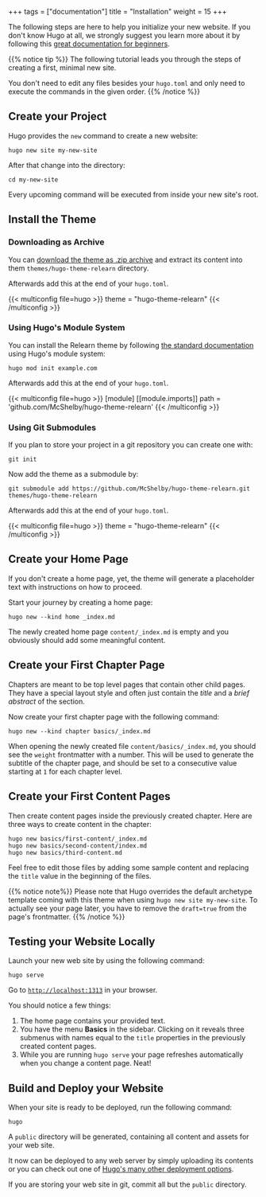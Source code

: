 +++
tags = ["documentation"]
title = "Installation"
weight = 15
+++

The following steps are here to help you initialize your new website. If you don't know Hugo at all, we strongly suggest you learn more about it by following this [great documentation for beginners](https://gohugo.io/overview/quickstart/).

{{% notice tip %}}
The following tutorial leads you through the steps of creating a first, minimal new site.

You don't need to edit any files besides your `hugo.toml` and only need to execute the commands in the given order.
{{% /notice %}}

## Create your Project

Hugo provides the `new` command to create a new website:

````shell
hugo new site my-new-site
````

After that change into the directory:

````shell
cd my-new-site
````

Every upcoming command will be executed from inside your new site's root.

## Install the Theme

### Downloading as Archive

You can [download the theme as .zip archive](https://github.com/McShelby/hugo-theme-relearn/archive/main.zip) and extract its content into them `themes/hugo-theme-relearn` directory.

Afterwards add this at the end of your `hugo.toml`.

{{< multiconfig file=hugo >}}
theme = "hugo-theme-relearn"
{{< /multiconfig >}}

### Using Hugo's Module System

You can install the Relearn theme by following [the standard documentation](https://gohugo.io/hugo-modules/use-modules/#use-a-module-for-a-theme) using Hugo's module system:

````shell
hugo mod init example.com
````

Afterwards add this at the end of your `hugo.toml`.

{{< multiconfig file=hugo >}}
[module]
  [[module.imports]]
    path = 'github.com/McShelby/hugo-theme-relearn'
{{< /multiconfig >}}

### Using Git Submodules

If you plan to store your project in a git repository you can create one with:

````shell
git init
````

Now add the theme as a submodule by:

````shell
git submodule add https://github.com/McShelby/hugo-theme-relearn.git themes/hugo-theme-relearn
````

Afterwards add this at the end of your `hugo.toml`.

{{< multiconfig file=hugo >}}
theme = "hugo-theme-relearn"
{{< /multiconfig >}}

## Create your Home Page

If you don't create a home page, yet, the theme will generate a placeholder text with instructions on how to proceed.

Start your journey by creating a home page:

````shell
hugo new --kind home _index.md
````

The newly created home page `content/_index.md` is empty and you obviously should add some meaningful content.

## Create your First Chapter Page

Chapters are meant to be top level pages that contain other child pages. They have a special layout style and often just contain the _title_ and a _brief abstract_ of the section.

Now create your first chapter page with the following command:

````shell
hugo new --kind chapter basics/_index.md
````

When opening the newly created file `content/basics/_index.md`, you should see the `weight` frontmatter with a number. This will be used to generate the subtitle of the chapter page, and should be set to a consecutive value starting at `1` for each chapter level.

## Create your First Content Pages

Then create content pages inside the previously created chapter. Here are three ways to create content in the chapter:

````shell
hugo new basics/first-content/_index.md
hugo new basics/second-content/index.md
hugo new basics/third-content.md
````

Feel free to edit those files by adding some sample content and replacing the `title` value in the beginning of the files.

{{% notice note%}}
Please note that Hugo overrides the default archetype template coming with this theme when using `hugo new site my-new-site`. To actually see your page later, you have to remove the `draft=true` from the page's frontmatter.
{{% /notice %}}

## Testing your Website Locally

Launch your new web site by using the following command:

````shell
hugo serve
````

Go to [`http://localhost:1313`](http://localhost:1313) in your browser.

You should notice a few things:

1. The home page contains your provided text.
2. You have the menu **Basics** in the sidebar. Clicking on it reveals three submenus with names equal to the `title` properties in the previously created content pages.
3. While you are running `hugo serve` your page refreshes automatically when you change a content page. Neat!

## Build and Deploy your Website

When your site is ready to be deployed, run the following command:

````shell
hugo
````

A `public` directory will be generated, containing all content and assets for your web site.

It now can be deployed to any web server by simply uploading its contents or you can check out one of [Hugo's many other deployment options](https://gohugo.io/hosting-and-deployment/).

If you are storing your web site in git, commit all but the `public` directory.
